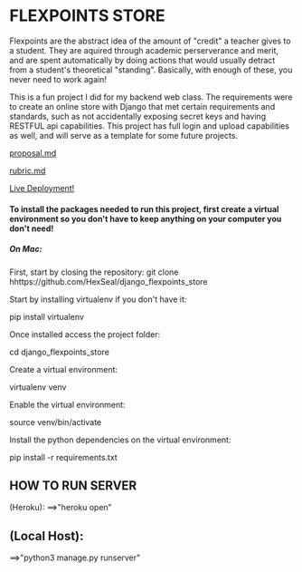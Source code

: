 <h1>FLEXPOINTS STORE</h1>
<p>Flexpoints are the abstract idea of the amount of "credit" a teacher gives to a student. They are aquired through academic perserverance and merit, and are spent automatically by doing actions that would usually detract from a student's theoretical "standing". Basically, with enough of these, you never need to work again!</p>

<p>This is a fun project I did for my backend web class. The requirements were to create an online store with Django that met certain requirements and standards, such as not accidentally exposing secret keys and having RESTFUL api capabilities. This project has full login and upload capabilities as well, and will serve as a template for some future projects.</p>

[proposal.md](https://gist.github.com/HexSeal/5412aee5e6e4c4610a1367f8ab65601a)

[rubric.md](https://gist.github.com/HexSeal/5d98b7e14afd2afcb614fe8b44fdc974)

[Live Deployment!](https://flexpointsapp.herokuapp.com/)


<h4>To install the packages needed to run this project, first create a virtual environment so you don't have to keep anything on your computer you don't need! </h4>
<h5>On Mac:</h5>
First, start by closing the repository:
git clone hhttps://github.com/HexSeal/django_flexpoints_store


Start by installing virtualenv if you don't have it:

pip install virtualenv


Once installed access the project folder:

cd django_flexpoints_store


Create a virtual environment:

virtualenv venv


Enable the virtual environment:

source venv/bin/activate


Install the python dependencies on the virtual environment:

pip install -r requirements.txt


<h2> HOW TO RUN SERVER </h2>
(Heroku):
==>"heroku open"

<h2> (Local Host): </h2>
==>"python3 manage.py runserver"
